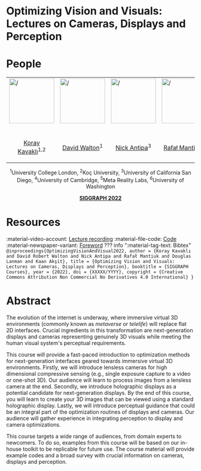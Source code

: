 # Optimizing Vision and Visuals: Lectures on Cameras, Displays and Perception

# People
<table class=""  style="margin: 10px auto;">
  <tbody>
    <tr>
      <td> <img src="../../people/koray_kavakli.png" width="120" alt=/> &nbsp;&nbsp;&nbsp;&nbsp;</td>
      <td> <img src="../../people/david_walton.png" width="120" alt=/> &nbsp;&nbsp;&nbsp;&nbsp;</td>
      <td> <img src="../../people/nick_antipa.png" width="120" alt=/> &nbsp;&nbsp;&nbsp;&nbsp;</td>
      <td> <img src="../../people/rafal_mantiuk.png" width="120" alt=/> &nbsp;&nbsp;&nbsp;&nbsp;</td>
      <td> <img src="../../people/douglas_lanman.png" width="120" alt=/> &nbsp;&nbsp;&nbsp;&nbsp;</td>
      <td> <img src="../../people/kaan_aksit.png" width="120" alt=/> &nbsp;&nbsp;&nbsp;&nbsp;</td>
    </tr>
    <tr>
      <td><p style="text-align:center;"><a href="https://scholar.google.com/citations?user=rn6XtO4AAAAJ">Koray Kavaklı</a><sup>1,2</sup></p></td>
      <td><p style="text-align:center;"><a href="https://drwalton.github.io/">David Walton</a><sup>1</sup></p></td>
      <td><p style="text-align:center;"><a href="https://scholar.google.com/citations?user=15xSd1gAAAAJ&hl=en">Nick Antipa</a><sup>3</sup></p></td>
      <td><p style="text-align:center;"><a href="https://www.cl.cam.ac.uk/~rkm38/">Rafał Mantiuk</a><sup>4</sup></p></td>
      <td><p style="text-align:center;"><a href="https://alumni.media.mit.edu/~dlanman/">Douglas Lanman</a><sup>5,6</sup></p></td>
      <td><p style="text-align:center;"><a href="https://kaanaksit.com">Kaan Akşit</a><sup>1</sup></p></td>
    </tr>
  </tbody>
</table>
<p style="text-align:center;"><sup>1</sup>University College London, <sup>2</sup>Koç University, <sup>3</sup>University of California San Diego, <sup>4</sup>University of Cambridge, <sup>5</sup>Meta Reality Labs, <sup>6</sup>University of Washington  </p>
<p style="text-align:center;"><b><a href="https://s2022.siggraph.org/presentation/?id=gensub_228&sess=sess168">SIGGRAPH 2022</a></b></p>

# Resources
:material-video-account: [Lecture recording](https://www.youtube.com/watch?v=Ohloqfl8ofI)
:material-file-code: [Code](https://github.com/complight/cameras-displays-perception-course)
:material-newspaper-variant: [Foreword](https://github.com/complight/cameras-displays-perception-course/blob/main/latex/course.pdf)
??? info ":material-tag-text: Bibtex"
        ```
        @inproceedings{OptimizingVisionAndVisual2022,
          author = {Koray Kavaklı and
                    David Robert Walton and
                    Nick Antipa and
                    Rafał Mantiuk and
                    Douglas Lanman and
                    Kaan Akşit},
          title = {Optimizing Vision and Visuals: Lectures on Cameras, Displays and Perception},
          booktitle = {SIGGRAPH Courses},
          year = {2022},
          doi = {XXXXX/YYYY},
          copyright = {Creative Commons Attribution Non Commercial No Derivatives 4.0 International}
        }
        ```

# Abstract
The evolution of the internet is underway, where immersive virtual 3D environments (commonly known as $\textit{metaverse}$ or $\textit{telelife}$) will replace flat 2D interfaces.
Crucial ingredients in this transformation are next-generation displays and cameras representing genuinely 3D visuals while meeting the human visual system's perceptual requirements.

This course will provide a fast-paced introduction to optimization methods for next-generation interfaces geared towards immersive virtual 3D environments.
Firstly, we will introduce lensless cameras for high dimensional compressive sensing (e.g., single exposure capture to a video or one-shot 3D).
Our audience will learn to process images from a lensless camera at the end.
Secondly, we introduce holographic displays as a potential candidate for next-generation displays.
By the end of this course, you will learn to create your 3D images that can be viewed using a standard holographic display.
Lastly, we will introduce perceptual guidance that could be an integral part of the optimization routines of displays and cameras.
Our audience will gather experience in integrating perception to display and camera optimizations.

This course targets a wide range of audiences, from domain experts to newcomers.
To do so, examples from this course will be based on our in-house toolkit to be replicable for future use.
The course material will provide example codes and a broad survey with crucial information on cameras, displays and perception.
